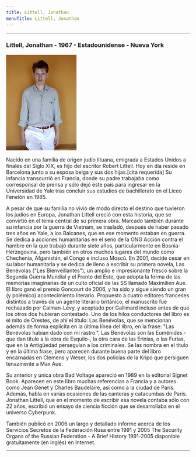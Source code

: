 ```yaml
---
title: Littell, Jonathan
menuTitle: Littell, Jonathan
---
```

***
### Littell, Jonathan - 1967 - Estadounidense - Nueva York
!["Imagen no encontrada"](LittellJonathan.jpg)

Nacido en una familia de origen judío lituana, emigrada a Estados Unidos a finales del Siglo XIX, es hijo del escritor Robert Littell. Hoy en día reside en Barcelona junto a su esposa belga y sus dos hijas.[cita requerida] Su infancia transcurrió en Francia, donde su padre trabajaba como corresponsal de prensa y sólo dejó este país para ingresar en la Universidad de Yale tras concluir sus estudios de bachillerato en el Liceo Fenelón en 1985.

A pesar de que su familia no vivió de modo directo el destino que tuvieron los judíos en Europa, Jonathan Littell creció con esta historia, que se convirtió en el tema central de su primera obra. Marcado también durante su infancia por la guerra de Vietnam, se trasladó, después de haber pasado tres años en Yale, a los Balcanes, que en ese momento estaban en guerra. Se dedica a acciones humanitarias en el seno de la ONG Acción contra el hambre en la que trabajó durante siete años, particularmente en Bosnia-Herzegovina, pero también en otros muchos lugares del mundo como Chechenia, Afganistán, el Congo e incluso Moscú. En 2001, decide cesar en su labor humanitaria y se dedica de lleno a escribir su primera novela, Las Benévolas ("Les Bienveillantes"), un amplio e impresionante fresco sobre la Segunda Guerra Mundial y el Frente del Este, que adopta la forma de las memorias imaginarias de un culto oficial de las SS llamado Maximilien Aue. El libro ganó el premio Goncourt de 2006, y ha sido y sigue siendo un gran (y polémico) acontecimiento literario. Propuesto a cuatro editores franceses distintos a través de un agente literario británico, el manuscrito fue rechazado por Calman-Lévy, y aceptado por Gallimard incluso antes de que los otros dos hubieran contestado. Uno de los hilos conductores del libro es el mito de Orestes, de ahí el título: Las Benévolas, que se mencionan además de forma explícita en la última línea del libro, en la frase: "Las Benévolas habían dado con mi rastro.", Las Benévolas son las Euménides -que dan título a la obra de Esquilo-, la otra cara de las Erinias, o las Furias, que en la Antigüedad perseguían a los criminales. Se las nombra en el título y en la última frase, pero aparecen durante buena parte del libro encarnadas en Clemens y Weser, los dos policías de la Kripo que persiguen tenazmente a Max Aue.

Su anterior y única obra Bad Voltage apareció en 1989 en la editorial Signet Book. Aparecen en este libro muchas referencias a Francia y a autores como Jean Genet y Charles Baudelaire, así como a la ciudad de París. Además, habla en varias ocasiones de las canteras y catacumbas de París. Jonathan Littell, que en el momento de escribir esa novela contaba sólo con 22 años, escribió un ensayo de ciencia ficción que se desarrollaba en el universo Cyberpunk.

También publicó en 2006 un largo y detallado informe acerca de los Servicios Secretos de la Federación Rusa entre 1991 y 2005 The Security Organs of the Russian Federation - A Brief History 1991-2005 disponible gratuitamente (en inglés) en Internet.
***